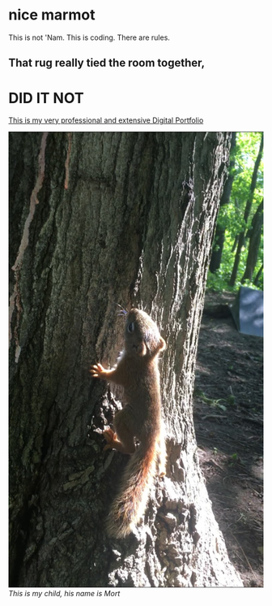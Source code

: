 # nice marmot
This is not 'Nam. This is coding. There are rules.
## That rug really tied the room together,
# DID IT NOT

[This is my very professional and extensive Digital Portfolio](portfolio.md)

![This is my child, his name is Mort](images/mortontree.jpg) *This is my child, his name is Mort*
